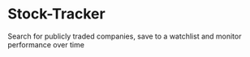 # Stock-Tracker
Search for publicly traded companies, save to a watchlist and monitor performance over time
